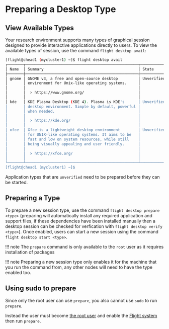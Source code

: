 # Preparing a Desktop Type

## View Available Types

Your research environment supports many types of graphical session designed to provide interactive applications directly to users. To view the available types of session, use the command `flight desktop avail`:

```bash
[flight@chead1 (mycluster1) ~]$ flight desktop avail
┌───────┬──────────────────────────────────────────────────┬────────────┐
│ Name  │ Summary                                          │ State      │
├───────┼──────────────────────────────────────────────────┼────────────┤
│ gnome │ GNOME v3, a free and open-source desktop         │ Unverified │
│       │ environment for Unix-like operating systems.     │            │
│       │                                                  │            │
│       │  > https://www.gnome.org/                        │            │
│       │                                                  │            │
│ kde   │ KDE Plasma Desktop (KDE 4). Plasma is KDE's      │ Unverified │
│       │ desktop environment. Simple by default, powerful │            │
│       │ when needed.                                     │            │
│       │                                                  │            │
│       │  > https://kde.org/                              │            │
│       │                                                  │            │
│ xfce  │ Xfce is a lightweight desktop environment        │ Unverified │
│       │ for UNIX-like operating systems. It aims to be   │            │
│       │ fast and low on system resources, while still    │            │
│       │ being visually appealing and user friendly.      │            │
│       │                                                  │            │
│       │  > https://xfce.org/                             │            │
│       │                                                  │            │
└───────┴──────────────────────────────────────────────────┴────────────┘
[flight@chead1 (mycluster1) ~]$
```

Application types that are `unverified` need to be prepared before they can be started.

## Preparing a Type

To prepare a new session type, use the command `flight desktop prepare <type>` (preparing will automatically install any required application and support files, if these dependencies have been installed manually then a desktop session can be checked for verfication with `flight desktop verify <type>`). Once enabled, users can start a new session using the command `flight desktop start <type>`.

!!! note
    The `prepare` command is only available to the `root` user as it requires installation of packages

!!! note
    Preparing a new session type only enables it for the machine that you run the command from, any other nodes will need to have the type enabled too.

## Using sudo to prepare

Since only the root user can use `prepare`, you also cannot use `sudo` to run `prepare`.

Instead the user must become [the root user](../../../../hpc-environment-basics/linux-usage/cli-basics/becoming-root.md) and enable the [Flight system](../../environment-basics.md#activate-the-flight-environment) then run `prepare`.

